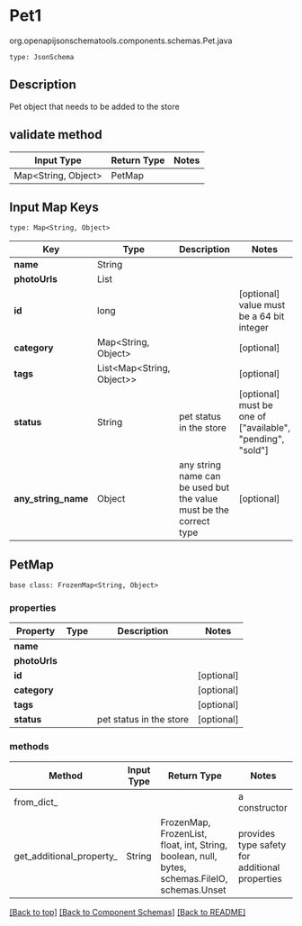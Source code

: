 # Pet1
org.openapijsonschematools.components.schemas.Pet.java
```
type: JsonSchema
```

## Description
Pet object that needs to be added to the store

## validate method
| Input Type | Return Type | Notes |
| ---------- | ----------- | ----- |
| Map<String, Object> | PetMap | |

## Input Map Keys
```
type: Map<String, Object>
```
Key | Type |  Description | Notes
------------ | ------------- | ------------- | -------------
**name** | String |  |
**photoUrls** | List<String> |  |
**id** | long |  | [optional] value must be a 64 bit integer
**category** | Map<String, Object> |  | [optional]
**tags** | List<Map<String, Object>> |  | [optional]
**status** | String | pet status in the store | [optional] must be one of ["available", "pending", "sold"]
**any_string_name** | Object | any string name can be used but the value must be the correct type | [optional]

## PetMap
```
base class: FrozenMap<String, Object>
```

### properties
Property | Type | Description | Notes
-------- | ---- | ----------- | -----
**name** |  |  |
**photoUrls** |  |  |
**id** |  |  | [optional]
**category** |  |  | [optional]
**tags** |  |  | [optional]
**status** |  | pet status in the store | [optional]

### methods
Method | Input Type | Return Type | Notes
------ | ---------- | ----------- | ------
from_dict_ |  |  | a constructor
get_additional_property_ | String | FrozenMap, FrozenList, float, int, String, boolean, null, bytes, schemas.FileIO, schemas.Unset | provides type safety for additional properties



[[Back to top]](#top) [[Back to Component Schemas]](../../../README.md#Component-Schemas) [[Back to README]](../../../README.md)
